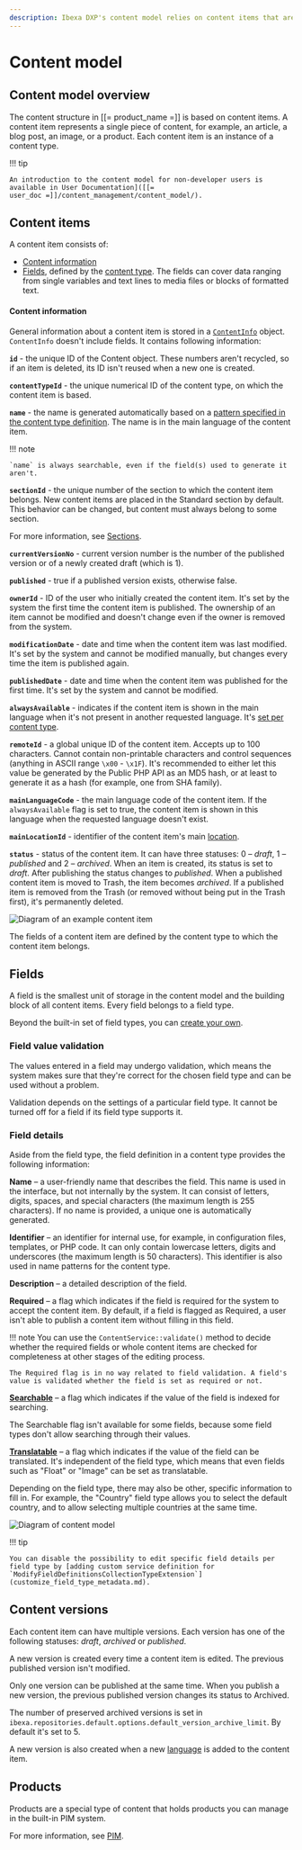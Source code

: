 ```yaml
---
description: Ibexa DXP's content model relies on content items that are instances of content types and contain content fields.
---
```


# Content model

## Content model overview

The content structure in [[= product_name =]] is based on content items.
A content item represents a single piece of content, for example, an article, a blog post, an image, or a product.
Each content item is an instance of a content type.

!!! tip

    An introduction to the content model for non-developer users is available in User Documentation]([[= user_doc =]]/content_management/content_model/).

## Content items

A content item consists of:

- [Content information](#content-information)
- [Fields](#fields), defined by the [content type](content_types.md).
The fields can cover data ranging from single variables and text lines to media files or blocks of formatted text.

#### Content information

General information about a content item is stored in a [`ContentInfo`](../api/php_api/php_api_reference/classes/Ibexa-Contracts-Core-Repository-Values-Content-ContentInfo.html) object.
`ContentInfo` doesn't include fields. It contains following information:

**`id`** - the unique ID of the Content object. These numbers aren't recycled, so if an item is deleted, its ID isn't reused when a new one is created.

**`contentTypeId`** - the unique numerical ID of the content type, on which the content item is based.

**`name`** - the name is generated automatically based on a [pattern specified in the content type definition](content_types.md#content-name-pattern).
The name is in the main language of the content item.

!!! note

    `name` is always searchable, even if the field(s) used to generate it aren't.

**`sectionId`** - the unique number of the section to which the content item belongs.
New content items are placed in the Standard section by default.
This behavior can be changed, but content must always belong to some section.

For more information, see [Sections](sections.md).

**`currentVersionNo`** - current version number is the number of the published version or of a newly created draft (which is 1).

**`published`** - true if a published version exists, otherwise false.

**`ownerId`** - ID of the user who initially created the content item.
It's set by the system the first time the content item is published.
The ownership of an item cannot be modified and doesn't change even if the owner is removed from the system.

**`modificationDate`** - date and time when the content item was last modified.
It's set by the system and cannot be modified manually, but changes every time the item is published again.

**`publishedDate`** - date and time when the content item was published for the first time.
It's set by the system and cannot be modified.

**`alwaysAvailable`** - indicates if the content item is shown in the main language when it's not present in another requested language.
It's [set per content type](content_availability.md).

**`remoteId`** - a global unique ID of the content item.
Accepts up to 100 characters. Cannot contain non-printable characters and control sequences (anything in ASCII range `\x00` - `\x1F`).
It's recommended to either let this value be generated by the Public PHP API as an MD5 hash, or at least to generate it as a hash (for example, one from SHA family).

**`mainLanguageCode`** - the main language code of the content item.
If the `alwaysAvailable` flag is set to true, the content item is shown in this language when the requested language doesn't exist.

**`mainLocationId`** - identifier of the content item's main [location](locations.md).

**`status`** - status of the content item. It can have three statuses: 0 – *draft*, 1 – *published* and 2 – *archived*.
When an item is created, its status is set to *draft*. After publishing the status changes to *published*.
When a published content item is moved to Trash, the item becomes *archived*.
If a published item is removed from the Trash (or removed without being put in the Trash first), it's permanently deleted.

![Diagram of an example content item](content_model_item_diagram.png)

The fields of a content item are defined by the content type to which the content item belongs.

## Fields

A field is the smallest unit of storage in the content model and the building block of all content items. Every field belongs to a field type.

Beyond the built-in set of field types, you can [create your own](create_custom_generic_field_type.md).

### Field value validation

The values entered in a field may undergo validation, which means the system makes sure that they're correct for the chosen field type and can be used without a problem.

Validation depends on the settings of a particular field type. It cannot be turned off for a field if its field type supports it.

### Field details

Aside from the field type, the field definition in a content type provides the following information:

**Name** – a user-friendly name that describes the field. This name is used in the interface, but not internally by the system. It can consist of letters, digits, spaces, and special characters (the maximum length is 255 characters). If no name is provided, a unique one is automatically generated.

**Identifier** – an identifier for internal use, for example, in configuration files, templates, or PHP code. It can only contain lowercase letters, digits and underscores (the maximum length is 50 characters). This identifier is also used in name patterns for the content type.

**Description** – a detailed description of the field.

**Required** – a flag which indicates if the field is required for the system to accept the content item. By default, if a field is flagged as Required, a user isn't able to publish a content item without filling in this field.

!!! note
    You can use the `ContentService::validate()` method to decide whether the required fields or whole content items are checked for completeness at other stages of the editing process.

    The Required flag is in no way related to field validation. A field's value is validated whether the field is set as required or not.

**[Searchable](search.md)** – a flag which indicates if the value of the field is indexed for searching.

The Searchable flag isn't available for some fields, because some field types don't allow searching through their values.

**[Translatable](languages.md)** – a flag which indicates if the value of the field can be translated. It's independent of the field type, which means that even fields such as "Float" or "Image" can be set as translatable.

Depending on the field type, there may also be other, specific information to fill in. For example, the "Country" field type allows you to select the default country, and to allow selecting multiple countries at the same time.

![Diagram of content model](content_model_diagram.png)

!!! tip

    You can disable the possibility to edit specific field details per field type by [adding custom service definition for `ModifyFieldDefinitionsCollectionTypeExtension`](customize_field_type_metadata.md).

## Content versions

Each content item can have multiple versions.
Each version has one of the following statuses: *draft*, *archived* or *published*.

A new version is created every time a content item is edited. The previous published version isn't modified.

Only one version can be published at the same time.
When you publish a new version, the previous published version changes its status to Archived.

The number of preserved archived versions is set in `ibexa.repositories.default.options.default_version_archive_limit`.
By default it's set to 5.

A new version is also created when a new [language](languages.md) is added to the content item.

## Products

Products are a special type of content that holds products you can manage in the built-in PIM system.

For more information, see [PIM](pim.md).
